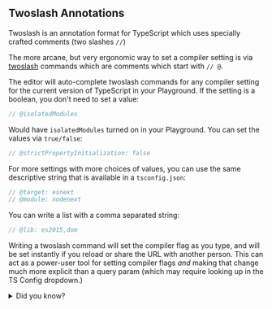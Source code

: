 ## Twoslash Annotations

Twoslash is an annotation format for TypeScript which uses specially crafted comments (two slashes `//`)

The more arcane, but very ergonomic way to set a compiler setting is via [twoslash](https://www.typescriptlang.org/dev/twoslash/) commands which are comments which start with `// @`.

The editor will auto-complete twoslash commands for any compiler setting for the current version of TypeScript in your Playground. If the setting is a boolean, you don't need to set a value:

```ts
// @isolatedModules
```

Would have `isolatedModules` turned on in your Playground. You can set the values via `true/false`:

```ts
// @strictPropertyInitialization: false
```

For more settings with more choices of values, you can use the same descriptive string that is available in a `tsconfig.json`:

```ts
// @target: esnext
// @module: nodenext
```

You can write a list with a comma separated string:

```ts
// @lib: es2015,dom
```

Writing a twoslash command will set the compiler flag as you type, and will be set instantly if you reload or share the URL with another person. This can act as a power-user tool for setting compiler flags _and_ making that change much more explicit than a query param (which may require looking up in the TS Config dropdown.)

<details>
<summary>Did you know?</summary>

The twoslash system replicates how the TypeScript Compiler is tested, which is ~60k integration tests which uses specially crafted comments to set up isolated compiler runs. It's quite a cool system, you can learn about them in more depth over at [`orta/typescript-notes`](https://github.com/orta/typescript-notes/tree/master/systems/testing).

</details>
